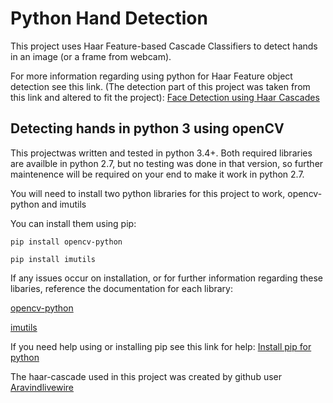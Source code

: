 # Python Hand Detection

This project uses Haar Feature-based Cascade Classifiers to detect hands in an image (or a frame from webcam).

For more information regarding using python for Haar Feature object detection see this link. (The detection part of this project was taken from this link and altered to fit the project):
[Face Detection using Haar Cascades](https://docs.opencv.org/3.4/d7/d8b/tutorial_py_face_detection.html)

## Detecting hands in python 3 using openCV

This projectwas written and tested in python 3.4+. Both required libraries are availble in python 2.7, but no testing was done in that version, so further maintenence will be required on your end to make it work in python 2.7.

You will need to install two python libraries for this project to work, opencv-python and imutils

You can install them using pip:
```
pip install opencv-python

pip install imutils
```
If any issues occur on installation, or for further information regarding these libaries, reference the documentation for each library:

[opencv-python](https://pypi.org/project/opencv-python/)

[imutils](https://github.com/jrosebr1/imutils)

If you need help using or installing pip see this link for help:
[Install pip for python](https://www.makeuseof.com/tag/install-pip-for-python/)

The haar-cascade used in this project was created by github user [Aravindlivewire](https://github.com/Aravindlivewire/Opencv/blob/master/haarcascade/aGest.xml)
